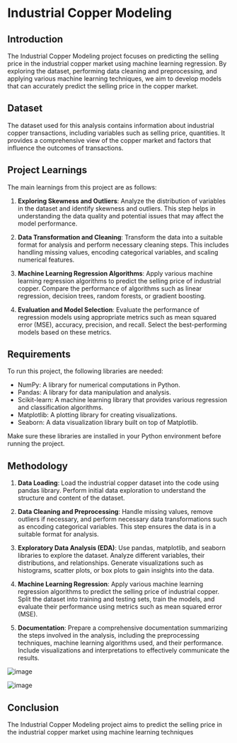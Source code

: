 # Industrial Copper Modeling


## Introduction
The Industrial Copper Modeling project focuses on predicting the selling price  in the industrial copper market using machine learning regression. By exploring the dataset, performing data cleaning and preprocessing, and applying various machine learning techniques, we aim to develop models that can accurately predict the selling price in the copper market.

## Dataset
The dataset used for this analysis contains information about industrial copper transactions, including variables such as selling price, quantities. It provides a comprehensive view of the copper market and factors that influence the outcomes of transactions.

## Project Learnings
The main learnings from this project are as follows:

1. **Exploring Skewness and Outliers**: Analyze the distribution of variables in the dataset and identify skewness and outliers. This step helps in understanding the data quality and potential issues that may affect the model performance.

2. **Data Transformation and Cleaning**: Transform the data into a suitable format for analysis and perform necessary cleaning steps. This includes handling missing values, encoding categorical variables, and scaling numerical features.

3. **Machine Learning Regression Algorithms**: Apply various machine learning regression algorithms to predict the selling price of industrial copper. Compare the performance of algorithms such as linear regression, decision trees, random forests, or gradient boosting.

4. **Evaluation and Model Selection**: Evaluate the performance of regression models using appropriate metrics such as mean squared error (MSE), accuracy, precision, and recall. Select the best-performing models based on these metrics.

## Requirements
To run this project, the following libraries are needed:

- NumPy: A library for numerical computations in Python.
- Pandas: A library for data manipulation and analysis.
- Scikit-learn: A machine learning library that provides various regression and classification algorithms.
- Matplotlib: A plotting library for creating visualizations.
- Seaborn: A data visualization library built on top of Matplotlib.

Make sure these libraries are installed in your Python environment before running the project.

## Methodology

1. **Data Loading**: Load the industrial copper dataset into the code using pandas library. Perform initial data exploration to understand the structure and content of the dataset.

2. **Data Cleaning and Preprocessing**: Handle missing values, remove outliers if necessary, and perform necessary data transformations such as encoding categorical variables. This step ensures the data is in a suitable format for analysis.

3. **Exploratory Data Analysis (EDA)**: Use pandas, matplotlib, and seaborn libraries to explore the dataset. Analyze different variables, their distributions, and relationships. Generate visualizations such as histograms, scatter plots, or box plots to gain insights into the data.

4. **Machine Learning Regression**: Apply various machine learning regression algorithms to predict the selling price of industrial copper. Split the dataset into training and testing sets, train the models, and evaluate their performance using metrics such as mean squared error (MSE).

5. **Documentation**: Prepare a comprehensive documentation summarizing the steps involved in the analysis, including the preprocessing techniques, machine learning algorithms used, and their performance. Include visualizations and interpretations to effectively communicate the results.

![image](https://github.com/Hariharan161297/Copper_modelling/assets/146412784/90e57554-e79a-4b99-b2e0-ead83d2fbd9c)

![image](https://github.com/Hariharan161297/Copper_modelling/assets/146412784/4dc05876-33d3-4589-8387-eeef9890461c)




## Conclusion
The Industrial Copper Modeling project aims to predict the selling price in the industrial copper market using machine learning techniques


